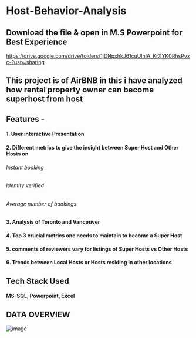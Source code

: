 # Host-Behavior-Analysis
## Download the file & open in M.S Powerpoint for Best Experience
https://drive.google.com/drive/folders/1jDNpxhkJ61cuUlnIA_KrXYK0RhsPvxc-?usp=sharing
## This project is of AirBNB in this i have analyzed how rental property owner can become superhost from host
## Features -
#### 1. User interactive Presentation
#### 2. Different metrics to give the insight between Super Host and Other Hosts on
###### Instant booking
###### Identity verified
###### Average number of bookings
#### 3. Analysis of Toronto and Vancouver
#### 4. Top 3 crucial metrics one needs to maintain to become a Super Host
#### 5. comments of reviewers vary for listings of Super Hosts vs Other Hosts
#### 6. Trends between Local Hosts or Hosts residing in other locations
## Tech Stack Used
#### MS-SQL, Powerpoint, Excel
## DATA OVERVIEW
![image](https://user-images.githubusercontent.com/111968702/191213836-71685f24-5c1b-498c-9fd7-88dacf29505a.png)


